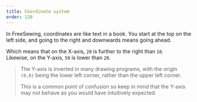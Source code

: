 ```yaml
---
title: Coordinate system
order: 120
---
```


In FreeSewing, coordinates are like text in a book. You start at the top on the left side, and going to the right and downwards means going ahead.

<Example part="docs_coords" caption="The SVG coordinate system" />

Which means that on the X-axis, `20` is further to the right than `10`.  
Likewise, on the Y-axis, `50` is lower than `20`.

> The Y-axis is inverted in many drawing programs, with the origin `(0,0)` being the lower left corner, rather than the upper left corner.
> 
> This is a common point of confusion so keep in mind that the Y-axis may not behave as you would have intuitively expected.